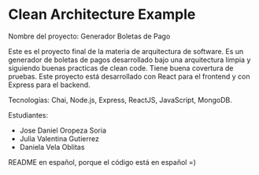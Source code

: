 # Clean Architecture Example

Nombre del proyecto: Generador Boletas de Pago

Este es el proyecto final de la materia de arquitectura de software. Es un generador de 
boletas de pagos desarrollado bajo una arquitectura limpia y siguiendo buenas practicas de clean code. Tiene buena 
covertura de pruebas. Este proyecto está desarrollado con React para el frontend y con Express para el backend.

Tecnologías: Chai, Node.js, Express, ReactJS, JavaScript, MongoDB.

Estudiantes: 
- Jose Daniel Oropeza Soria
- Julia Valentina Gutierrez
- Daniela Vela Oblitas

README en español, porque el código está en español =)
